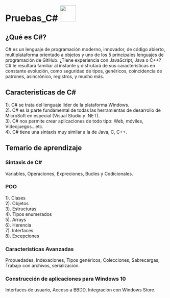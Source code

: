 # Pruebas_C# <img alt="" style="width: 50px; height: 50px;" class="" src="https://tse3.mm.bing.net/th?id=OIP.dDiDKax3YyAEQsjMXkrPoAHaHa&amp;pid=Api&amp;P=0" id="yui_3_5_1_1_1682280372914_520">

## ¿Qué es C#?

C# es un lenguaje de programación moderno, innovador, de código abierto, multiplataforma orientado a objetos y uno de los 5 principales lenguajes de programación de GitHub. ¿Tiene experiencia con JavaScript, Java o C++? C# le resultará familiar al instante y disfrutará de sus características en constante evolución, como seguridad de tipos, genéricos, coincidencia de patrones, asincrónico, registros, y mucho más.


## Caracteristicas de C#

1). C# se trata del lenguaje lider de la plataforma Windows.<br>
2). C# es la parte fundamental de todas las herramientas de desarrollo de MicroSoft en especial (Visual Studio y .NET).<br>
3). C# nos permite crear aplicaciones de todo tipo: Web, móviles, Videojuegos...etc.<br>
4). C# tiene una sintaxis muy similar a la de Java, C, C++.<br>


## Temario de aprendizaje

### Sintaxis de C#
Variables, Operaciones, Expreciones, Bucles y Codicionales.

### POO
1). Clases <br>
2). Objetos <br>
3). Estructuras <br>
4). Tipos enumerados <br>
5). Arrays <br>
6). Herencia <br>
7). Interfaces <br>
8). Excepciones <br>

### Caracteristícas Avanzadas 
Propuedades, Indexaciones, Tipos genéricos, Colecciones, Sabrecargas, Trabajo con archivos, serialización.

### Construcción de aplicaciones para Windows 10
Interfaces de usuario, Acceso a BBDD, Integración con Windows Store.
  
